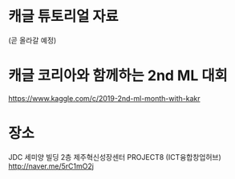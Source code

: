 # 캐글 튜토리얼 자료
(곧 올라갈 예정)

# 캐글 코리아와 함께하는 2nd ML 대회
https://www.kaggle.com/c/2019-2nd-ml-month-with-kakr

# 장소
JDC 세미양 빌딩 2층 제주혁신성장센터 PROJECT8 (ICT융합창업허브)
http://naver.me/5rC1mO2j

